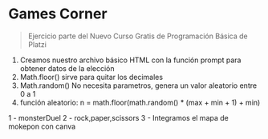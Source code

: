 # Games Corner

> Ejercicio parte del Nuevo Curso Gratis de Programación Básica de Platzi

1. Creamos nuestro archivo básico HTML con la función prompt para obtener datos de la elección
2. Math.floor() sirve para quitar los decimales
3. Math.random() No necesita parametros, genera un valor aleatorio entre 0 a 1
4. función aleatorio: n = math.floor(math.random() * (max + min + 1) + min)

1 - monsterDuel
2 - rock,paper,scissors
3 - Integramos el mapa de mokepon con canva